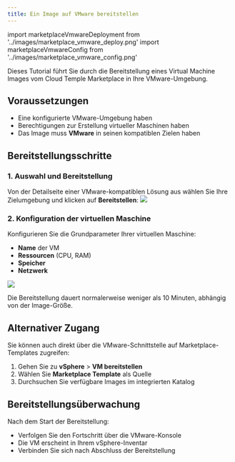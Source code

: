 ```yaml
---
title: Ein Image auf VMware bereitstellen
---
```

import marketplaceVmwareDeployment from '../images/marketplace_vmware_deploy.png'
import marketplaceVmwareConfig from '../images/marketplace_vmware_config.png'

Dieses Tutorial führt Sie durch die Bereitstellung eines Virtual Machine Images vom Cloud Temple Marketplace in Ihre VMware-Umgebung.

## Voraussetzungen

- Eine konfigurierte VMware-Umgebung haben
- Berechtigungen zur Erstellung virtueller Maschinen haben
- Das Image muss **VMware** in seinen kompatiblen Zielen haben

## Bereitstellungsschritte

### 1. Auswahl und Bereitstellung

Von der Detailseite einer VMware-kompatiblen Lösung aus wählen Sie Ihre Zielumgebung und klicken auf **Bereitstellen**:
<img src={marketplaceVmwareDeployment} />

### 2. Konfiguration der virtuellen Maschine

Konfigurieren Sie die Grundparameter Ihrer virtuellen Maschine:
- **Name** der VM
- **Ressourcen** (CPU, RAM)
- **Speicher**
- **Netzwerk**

<img src={marketplaceVmwareConfig} />

Die Bereitstellung dauert normalerweise weniger als 10 Minuten, abhängig von der Image-Größe.

## Alternativer Zugang

Sie können auch direkt über die VMware-Schnittstelle auf Marketplace-Templates zugreifen:

1. Gehen Sie zu **vSphere** > **VM bereitstellen**
2. Wählen Sie **Marketplace Template** als Quelle
3. Durchsuchen Sie verfügbare Images im integrierten Katalog

## Bereitstellungsüberwachung

Nach dem Start der Bereitstellung:
- Verfolgen Sie den Fortschritt über die VMware-Konsole
- Die VM erscheint in Ihrem vSphere-Inventar
- Verbinden Sie sich nach Abschluss der Bereitstellung
